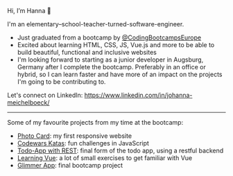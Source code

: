Hi, I’m Hanna 👋 

I'm an elementary–school-teacher-turned-software-engineer.

- Just graduated from a bootcamp by [@CodingBootcampsEurope](https://github.com/coding-bootcamps-eu)
- Excited about learning HTML, CSS, JS, Vue.js and more to be able to build beautiful, functional and inclusive websites
- I'm looking forward to starting as a junior developer in Augsburg, Germany after I complete the bootcamp. Preferably in an office or hybrid, so I can learn faster and have more of an impact on the projects I'm going to be contributing to.

Let's connect on LinkedIn: https://www.linkedin.com/in/johanna-meichelboeck/

---

Some of my favourite projects from my time at the bootcamp: 

- [Photo Card](https://github.com/FlausenImKopf/photo-card): my first responsive website
- [Codewars Katas](https://github.com/FlausenImKopf/codewars-katas): fun challenges in JavaScript
- [Todo-App with REST](https://github.com/FlausenImKopf/restful-backends/tree/main/todo-app-with-todo-api): final form of the todo app, using a restful backend
- [Learning Vue](https://github.com/FlausenImKopf/vue): a lot of small exercises to get familiar with Vue
- [Glimmer App](https://github.com/FlausenImKopf/glimmer): final bootcamp project


<!---
FlausenImKopf/FlausenImKopf is a ✨ special ✨ repository because its `README.md` (this file) appears on your GitHub profile.
You can click the Preview link to take a look at your changes.- 💞️ I’m looking to collaborate on ... 
- 📫 How to reach me ...
--->
